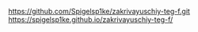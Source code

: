 https://github.com/Spigelsp1ke/zakrivayuschiy-teg-f.git
https://spigelsp1ke.github.io/zakrivayuschiy-teg-f/